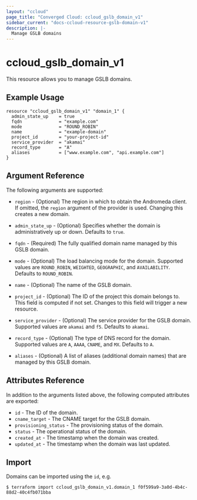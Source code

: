 ```yaml
---
layout: "ccloud"
page_title: "Converged Cloud: ccloud_gslb_domain_v1"
sidebar_current: "docs-ccloud-resource-gslb-domain-v1"
description: |-
  Manage GSLB domains
---
```


# ccloud\_gslb\_domain\_v1

This resource allows you to manage GSLB domains.

## Example Usage

```hcl
resource "ccloud_gslb_domain_v1" "domain_1" {
  admin_state_up    = true
  fqdn              = "example.com"
  mode              = "ROUND_ROBIN"
  name              = "example-domain"
  project_id        = "your-project-id"
  service_provider  = "akamai"
  record_type       = "A"
  aliases           = ["www.example.com", "api.example.com"]
}
```

## Argument Reference

The following arguments are supported:

* `region` - (Optional) The region in which to obtain the Andromeda client. If
  omitted, the `region` argument of the provider is used. Changing this creates
  a new domain.

* `admin_state_up` - (Optional) Specifies whether the domain is administratively
  up or down. Defaults to `true`.

* `fqdn` - (Required) The fully qualified domain name managed by this GSLB
  domain.

* `mode` - (Optional) The load balancing mode for the domain. Supported values
  are `ROUND_ROBIN`, `WEIGHTED`, `GEOGRAPHIC`, and `AVAILABILITY`. Defaults to
  `ROUND_ROBIN`.

* `name` - (Optional) The name of the GSLB domain.

* `project_id` - (Optional) The ID of the project this domain belongs to. This
  field is computed if not set. Changes to this field will trigger a new
  resource.

* `service_provider` - (Optional) The service provider for the GSLB domain.
  Supported values are `akamai` and `f5`. Defaults to `akamai`.

* `record_type` - (Optional) The type of DNS record for the domain. Supported
  values are `A`, `AAAA`, `CNAME`, and `MX`. Defaults to `A`.

* `aliases` - (Optional) A list of aliases (additional domain names) that are
  managed by this GSLB domain.

## Attributes Reference

In addition to the arguments listed above, the following computed attributes are exported:

* `id` -  The ID of the domain.
* `cname_target` -  The CNAME target for the GSLB domain.
* `provisioning_status` -  The provisioning status of the domain.
* `status` -  The operational status of the domain.
* `created_at` -  The timestamp when the domain was created.
* `updated_at` -  The timestamp when the domain was last updated.

## Import

Domains can be imported using the `id`, e.g.

```hcl
$ terraform import ccloud_gslb_domain_v1.domain_1 f0f599a9-3a0d-4b4c-88d2-40c4fb071bba
```
